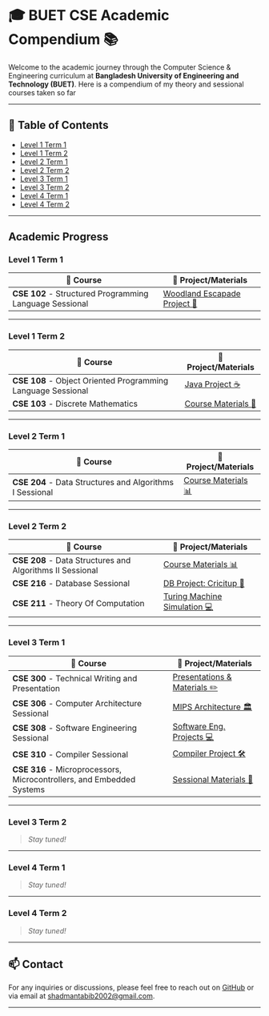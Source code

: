 # 🎓 BUET CSE Academic Compendium 📚

Welcome to the academic journey through the Computer Science & Engineering curriculum at **Bangladesh University of Engineering and Technology (BUET)**. Here is a compendium of my theory and sessional courses taken so far

---

## 📜 Table of Contents
- [Level 1 Term 1](#level-1-term-1)
- [Level 1 Term 2](#level-1-term-2)
- [Level 2 Term 1](#level-2-term-1)
- [Level 2 Term 2](#level-2-term-2)
- [Level 3 Term 1](#level-3-term-1)
- [Level 3 Term 2](#level-3-term-2)
- [Level 4 Term 1](#level-4-term-1)
- [Level 4 Term 2](#level-4-term-2)

---

##  Academic Progress

### Level 1 Term 1
| 📘 Course | 📂 Project/Materials |
| --------- | --------------------- |
| **CSE 102** - Structured Programming Language Sessional | [Woodland Escapade Project 🚀](https://github.com/shadmantabib/Woodland-Escapade) |

---

### Level 1 Term 2
| 📘 Course | 📂 Project/Materials |
| --------- | --------------------- |
| **CSE 108** - Object Oriented Programming Language Sessional | [Java Project ☕](https://github.com/shadmantabib/cse-108) |
| **CSE 103** - Discrete Mathematics | [Course Materials 📐](https://github.com/shadmantabib/CSE-103) |

---

### Level 2 Term 1
| 📘 Course | 📂 Project/Materials |
| --------- | --------------------- |
| **CSE 204** - Data Structures and Algorithms I Sessional | [Course Materials 📊](https://github.com/shadmantabib/DSA-1) |

---

### Level 2 Term 2
| 📘 Course | 📂 Project/Materials |
| --------- | --------------------- |
| **CSE 208** - Data Structures and Algorithms II Sessional | [Course Materials 📊](https://github.com/shadmantabib/DSA-2) |
| **CSE 216** - Database Sessional | [DB Project: Cricitup 🏏](https://github.com/shadmantabib/CSE-216-DB_project_Cricitup) |
| **CSE 211** - Theory Of Computation | [Turing Machine Simulation 💻](https://github.com/shadmantabib/TOC) |

---

### Level 3 Term 1
| 📘 Course | 📂 Project/Materials |
| --------- | --------------------- |
| **CSE 300** - Technical Writing and Presentation | [Presentations & Materials ✏️](https://github.com/shadmantabib/CSE-300) |
| **CSE 306** - Computer Architecture Sessional | [MIPS Architecture 🏛️](https://github.com/shadmantabib/CSE-306_MIPS) |
| **CSE 308** - Software Engineering Sessional | [Software Eng. Projects 💻](https://github.com/shadmantabib/CSE-308-Software-Eng) |
| **CSE 310** - Compiler Sessional | [Compiler Project 🛠️](https://github.com/shadmantabib/CSE-310) |
| **CSE 316** - Microprocessors, Microcontrollers, and Embedded Systems | [Sessional Materials 🔌](https://github.com/shadmantabib/CSE-316) |

---

### Level 3 Term 2
> *Stay tuned!*

---

### Level 4 Term 1
> *Stay tuned!*

---

### Level 4 Term 2
> *Stay tuned!*

---



## 📫 Contact
For any inquiries or discussions, please feel free to reach out on [GitHub](https://github.com/shadmantabib) or via email at [shadmantabib2002@gmail.com](mailto:shadmantabib2002@gmail.com).


---



